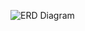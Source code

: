 ![ERD Diagram](https://github.com/mollynemerever/FinalProject_Backend/blob/master/Screen%20Shot%202019-05-15%20at%2010.39.55%20AM.png)
